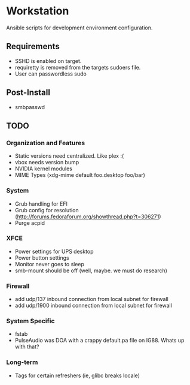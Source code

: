 Workstation
===========

Ansible scripts for development environment configuration.

## Requirements
* SSHD is enabled on target.
* requiretty is removed from the targets sudoers file.
* User can passwordless sudo

## Post-Install
* smbpasswd

## TODO

### Organization and Features
* Static versions need centralized. Like plex :(
* vbox needs version bump
* NVIDIA kernel modules
* MIME Types (xdg-mime default foo.desktop foo/bar)

### System
* Grub handling for EFI
* Grub config for resolution (http://forums.fedoraforum.org/showthread.php?t=306271)
* Purge acpid

### XFCE
* Power settings for UPS desktop
* Power button settings
* Monitor never goes to sleep
* smb-mount should be off (well, maybe. we must do research)

### Firewall
* add udp/137 inbound connection from local subnet for firewall
* add udp/1900 inbound connection from local subnet for firewall

### System Specific
* fstab
* PulseAudio was DOA with a crappy default.pa file on IG88. Whats up with that?

### Long-term
* Tags for certain refreshers (ie, glibc breaks locale)
